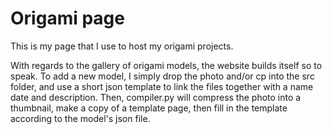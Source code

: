 # Origami page

This is my page that I use to host my origami projects. 

With regards to the gallery of origami models, the website builds itself so to speak. To add a new model, I simply drop the photo and/or cp into the src folder, and use a short json template to link the files together with a name date and description. Then, compiler.py will compress the photo into a thumbnail, make a copy of a template page, then fill in the template according to the model's json file.
